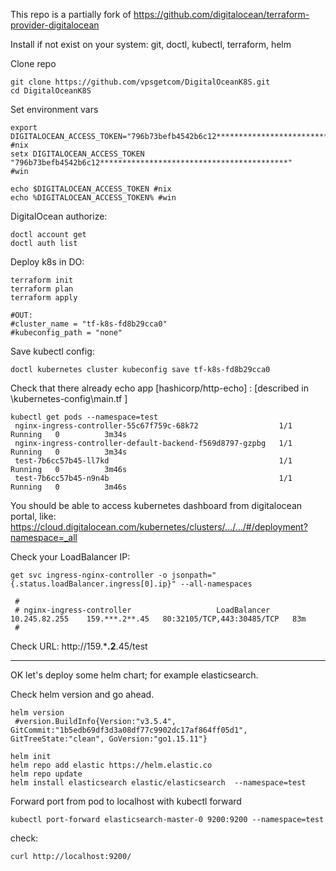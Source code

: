 This repo is a partially fork of https://github.com/digitalocean/terraform-provider-digitalocean

Install if not exist on your system: git, doctl, kubectl, terraform, helm 


Clone repo

```
git clone https://github.com/vpsgetcom/DigitalOceanK8S.git
cd DigitalOceanK8S
```

Set environment vars 
```
export  DIGITALOCEAN_ACCESS_TOKEN="796b73befb4542b6c12******************************************" #nix
setx DIGITALOCEAN_ACCESS_TOKEN "796b73befb4542b6c12******************************************"    #win

echo $DIGITALOCEAN_ACCESS_TOKEN #nix
echo %DIGITALOCEAN_ACCESS_TOKEN% #win
```


DigitalOcean authorize:

```
doctl account get
doctl auth list
```

Deploy k8s in DO:

```
terraform init
terraform plan
terraform apply

```
```
#OUT:
#cluster_name = "tf-k8s-fd8b29cca0"
#kubeconfig_path = "none"
```
Save kubectl config:

```
doctl kubernetes cluster kubeconfig save tf-k8s-fd8b29cca0
```

Check that there already echo app [hashicorp/http-echo] :
[described in \kubernetes-config\main.tf ]

```
kubectl get pods --namespace=test
 nginx-ingress-controller-55c67f759c-68k72                  1/1     Running   0          3m34s
 nginx-ingress-controller-default-backend-f569d8797-gzpbg   1/1     Running   0          3m34s
 test-7b6cc57b45-ll7kd                                      1/1     Running   0          3m46s
 test-7b6cc57b45-n9n4b                                      1/1     Running   0          3m46s
```

You should be able to access kubernetes dashboard from digitalocean portal, like: 
 https://cloud.digitalocean.com/kubernetes/clusters/.../.../#/deployment?namespace=_all

Check your LoadBalancer IP: 
```
get svc ingress-nginx-controller -o jsonpath="{.status.loadBalancer.ingress[0].ip}" --all-namespaces

 # 
 # nginx-ingress-controller                   LoadBalancer   10.245.82.255    159.***.2**.45   80:32105/TCP,443:30485/TCP   83m
 #
```
Check URL: http://159.***.2**.45/test 


-------


OK let's deploy some helm chart; for example elasticsearch.

Check helm version and go ahead.

```
helm version
 #version.BuildInfo{Version:"v3.5.4", GitCommit:"1b5edb69df3d3a08df77c9902dc17af864ff05d1", GitTreeState:"clean", GoVersion:"go1.15.11"}
```

```
helm init
helm repo add elastic https://helm.elastic.co
helm repo update
helm install elasticsearch elastic/elasticsearch  --namespace=test
```

Forward port from pod to localhost with kubectl forward
```
kubectl port-forward elasticsearch-master-0 9200:9200 --namespace=test
```
check:

```
curl http://localhost:9200/

```



